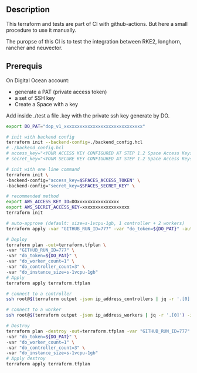 ## Description

This terraform and tests are part of CI with github-actions. But here a small procedure to use it manually.

The puropse of this CI is to test the integration between RKE2, longhorn, rancher and neuvector.

## Prerequis

On Digital Ocean account:
- generate a PAT (private access token)
- a set of SSH key
- Create a Space with a key

Add inside ./test a file .key with the private ssh key generate by DO.

```bash
export DO_PAT="dop_v1_xxxxxxxxxxxxxxxxxxxxxxxxxxxxxx"

# init with backend config
terraform init --backend-config=./backend_config.hcl
# ./backend_config.hcl
# access_key="<YOUR ACCESS KEY CONFIGURED AT STEP 1.2 Space Access Keys from the Tutorial>"
# secret_key="<YOUR SECURE KEY CONFIGURED AT STEP 1.2 Space Access Keys from the Tutorial>"

# init with one line command
terraform init \
-backend-config="access_key=$SPACES_ACCESS_TOKEN" \
-backend-config="secret_key=$SPACES_SECRET_KEY" \

# recommended method
export AWS_ACCESS_KEY_ID=DOxxxxxxxxxxxxxxxx
export AWS_SECRET_ACCESS_KEY=xxxxxxxxxxxxxxxxxx
terraform init

# auto-approve (default: size=s-1vcpu-1gb, 1 controller + 2 workers)
terraform apply -var "GITHUB_RUN_ID=777" -var "do_token=${DO_PAT}" -auto-approve

# Deploy
terraform plan -out=terraform.tfplan \
-var "GITHUB_RUN_ID=777" \
-var "do_token=${DO_PAT}" \
-var "do_worker_count=1" \
-var "do_controller_count=3" \
-var "do_instance_size=s-1vcpu-1gb"
# Apply
terraform apply terraform.tfplan

# connect to a controller
ssh root@$(terraform output -json ip_address_controllers | jq -r '.[0]') -i .key

# connect to a worker
ssh root@$(terraform output -json ip_address_workers | jq -r '.[0]') -i .key

# Destroy
terraform plan -destroy -out=terraform.tfplan -var "GITHUB_RUN_ID=777" \
-var "do_token=${DO_PAT}" \
-var "do_worker_count=1" \
-var "do_controller_count=3" \
-var "do_instance_size=s-1vcpu-1gb"
# Apply destroy
terraform apply terraform.tfplan
```
